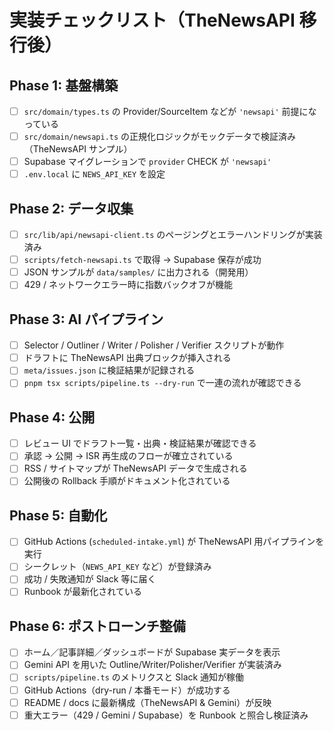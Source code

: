 # 実装チェックリスト（TheNewsAPI 移行後）

## Phase 1: 基盤構築
- [ ] `src/domain/types.ts` の Provider/SourceItem などが `'newsapi'` 前提になっている
- [ ] `src/domain/newsapi.ts` の正規化ロジックがモックデータで検証済み（TheNewsAPI サンプル）
- [ ] Supabase マイグレーションで `provider` CHECK が `'newsapi'`
- [ ] `.env.local` に `NEWS_API_KEY` を設定

## Phase 2: データ収集
- [ ] `src/lib/api/newsapi-client.ts` のページングとエラーハンドリングが実装済み
- [ ] `scripts/fetch-newsapi.ts` で取得 → Supabase 保存が成功
- [ ] JSON サンプルが `data/samples/` に出力される（開発用）
- [ ] 429 / ネットワークエラー時に指数バックオフが機能

## Phase 3: AI パイプライン
- [ ] Selector / Outliner / Writer / Polisher / Verifier スクリプトが動作
- [ ] ドラフトに TheNewsAPI 出典ブロックが挿入される
- [ ] `meta/issues.json` に検証結果が記録される
- [ ] `pnpm tsx scripts/pipeline.ts --dry-run` で一連の流れが確認できる

## Phase 4: 公開
- [ ] レビュー UI でドラフト一覧・出典・検証結果が確認できる
- [ ] 承認 → 公開 → ISR 再生成のフローが確立されている
- [ ] RSS / サイトマップが TheNewsAPI データで生成される
- [ ] 公開後の Rollback 手順がドキュメント化されている

## Phase 5: 自動化
- [ ] GitHub Actions (`scheduled-intake.yml`) が TheNewsAPI 用パイプラインを実行
- [ ] シークレット（`NEWS_API_KEY` など）が登録済み
- [ ] 成功 / 失敗通知が Slack 等に届く
- [ ] Runbook が最新化されている

## Phase 6: ポストローンチ整備
- [ ] ホーム／記事詳細／ダッシュボードが Supabase 実データを表示
- [ ] Gemini API を用いた Outline/Writer/Polisher/Verifier が実装済み
- [ ] `scripts/pipeline.ts` のメトリクスと Slack 通知が稼働
- [ ] GitHub Actions（dry-run / 本番モード）が成功する
- [ ] README / docs に最新構成（TheNewsAPI & Gemini）が反映
- [ ] 重大エラー（429 / Gemini / Supabase）を Runbook と照合し検証済み
